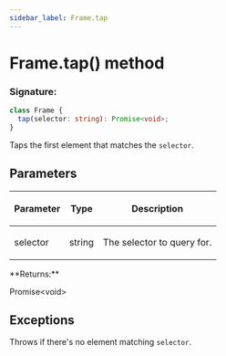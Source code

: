 ```yaml
---
sidebar_label: Frame.tap
---
```


# Frame.tap() method

### Signature:

```typescript
class Frame {
  tap(selector: string): Promise<void>;
}
```

Taps the first element that matches the `selector`.

## Parameters

<table><thead><tr><th>

Parameter

</th><th>

Type

</th><th>

Description

</th></tr></thead>
<tbody><tr><td>

selector

</td><td>

string

</td><td>

The selector to query for.

</td></tr>
</tbody></table>
**Returns:**

Promise&lt;void&gt;

## Exceptions

Throws if there's no element matching `selector`.
